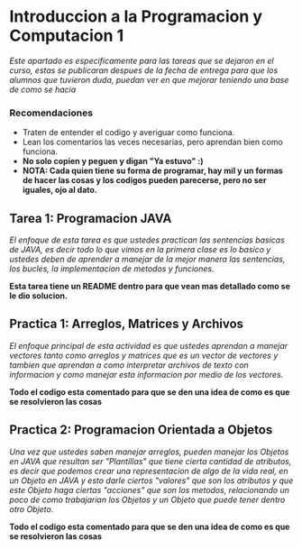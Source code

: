 # Introduccion a la Programacion y Computacion 1

_Este apartado es especificamente para las tareas que se dejaron en el curso, estas se publicaran despues de la fecha de entrega para que los alumnos que tuvieron duda, puedan ver en que mejorar teniendo una base de como se hacia_

### Recomendaciones
- Traten de entender el codigo y averiguar como funciona.
- Lean los comentarios las veces necesarias, pero aprendan bien como funciona.
- **No solo copien y peguen y digan "Ya estuvo" :)**
- **NOTA: Cada quien tiene su forma de programar, hay mil y un formas de hacer las cosas y los codigos pueden parecerse, pero no ser iguales, ojo al dato.**

## Tarea 1: Programacion JAVA
_El enfoque de esta tarea es que ustedes practican las sentencias basicas de JAVA, es decir todo lo que vimos en la primera clase es lo basico y ustedes deben de aprender a manejar de la mejor manera las sentencias, los bucles, la implementacion de metodos y funciones._

**Esta tarea tiene un README dentro para que vean mas detallado como se le dio solucion.**

## Practica 1: Arreglos, Matrices y Archivos
_El enfoque principal de esta actividad es que ustedes aprendan a manejar vectores tanto como arreglos y matrices que es un vector de vectores y tambien que aprendan a como interpretar archivos de texto con informacion y como manejar esta informacion por medio de los vectores._

**Todo el codigo esta comentado para que se den una idea de como es que se resolvieron las cosas**

## Practica 2: Programacion Orientada a Objetos
_Una vez que ustedes saben manejar arreglos, pueden manejar los Objetos en JAVA que resultan ser "Plantillas" que tiene cierta cantidad de atributos, es decir que podemos crear una representacion de algo de la vida real, en un Objeto en JAVA y esto darle ciertos "valores" que son los atributos y que este Objeto haga ciertas "acciones" que son los metodos, relacionando un poco de como trabajarian los Objetos y un Objeto que puede tener dentro otro Objeto._

**Todo el codigo esta comentado para que se den una idea de como es que se resolvieron las cosas**